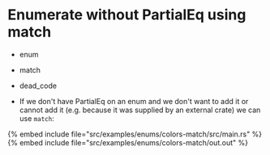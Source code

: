 # Enumerate without PartialEq using match

* enum
* match
* dead_code

* If we don't have PartialEq on an enum and we don't want to add it or cannot add it (e.g. because it was supplied by an external crate) we can use `match`:

{% embed include file="src/examples/enums/colors-match/src/main.rs" %}
{% embed include file="src/examples/enums/colors-match/out.out" %}


